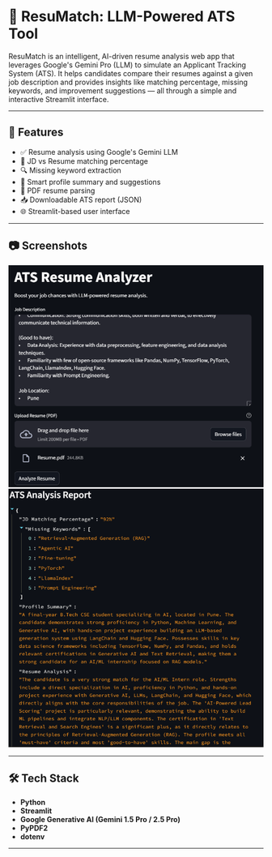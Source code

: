 # 📄 ResuMatch: LLM-Powered ATS Tool

ResuMatch is an intelligent, AI-driven resume analysis web app that leverages Google's Gemini Pro (LLM) to simulate an Applicant Tracking System (ATS). It helps candidates compare their resumes against a given job description and provides insights like matching percentage, missing keywords, and improvement suggestions — all through a simple and interactive Streamlit interface.

---

## 🚀 Features

- ✅ Resume analysis using Google's Gemini LLM
- 📌 JD vs Resume matching percentage
- 🔍 Missing keyword extraction
- 🧠 Smart profile summary and suggestions
- 📄 PDF resume parsing
- 📥 Downloadable ATS report (JSON)
- 🌐 Streamlit-based user interface

---

## 📷 Screenshots
![Home Screen](SS1.png)
![Analysis Report](SS2.png)

---

## 🛠️ Tech Stack

- **Python**
- **Streamlit**
- **Google Generative AI (Gemini 1.5 Pro / 2.5 Pro)**
- **PyPDF2**
- **dotenv**

---

